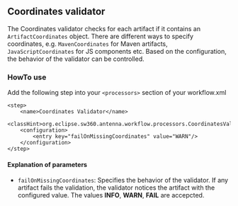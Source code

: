 ## Coordinates validator
The Coordinates validator checks for each artifact if it contains an `ArtifactCoordinates` object.
There are different ways to specify coordinates, e.g. `MavenCoordinates` for Maven artifacts, 
`JavaScriptCoordinates` for JS components etc. 
Based on the configuration, the behavior of the validator can be controlled.

### HowTo use
Add the following step into your `<processors>` section of your workflow.xml

```
<step>
    <name>Coordinates Validator</name>
    <classHint>org.eclipse.sw360.antenna.workflow.processors.CoordinatesValidator</classHint>
    <configuration>
        <entry key="failOnMissingCoordinates" value="WARN"/>
    </configuration>
</step>
```

#### Explanation of parameters
* `failOnMissingCoordinates`: Specifies the behavior of the validator. 
If any artifact fails the validation, the validator notices the artifact with the configured value. The values **INFO**, **WARN**, **FAIL** are accepcted.